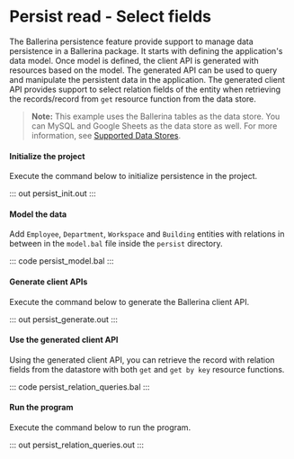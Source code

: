 # Persist read - Select fields

The Ballerina persistence feature provide support to manage data persistence in a Ballerina package. It starts with defining the application's data model. Once model is defined, the client API is generated with resources based on the model. The generated
API can be used to query and manipulate the persistent data in the application.
The generated client API provides support to select relation fields of the entity when retrieving the records/record from `get` resource function from the data store.

> **Note:** This example uses the Ballerina tables as the data store. You can MySQL and Google Sheets as the data store as well. For more information, see [Supported Data Stores](/learn/by-example/persist-supported-data-stores/).

#### Initialize the project
Execute the command below to initialize persistence in the project.

::: out persist_init.out :::

#### Model the data

Add `Employee`, `Department`, `Workspace` and `Building` entities with relations in between in the `model.bal` file inside the `persist` directory.

::: code persist_model.bal :::

#### Generate client APIs
Execute the command below to generate the Ballerina client API.

::: out persist_generate.out :::

#### Use the generated client API

Using the generated client API, you can retrieve the record with relation fields from the datastore with both `get` and `get by key` resource functions.

::: code persist_relation_queries.bal :::

#### Run the program

Execute the command below to run the program.

::: out persist_relation_queries.out :::

